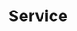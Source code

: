 ---
title: "Service"
description: "this is meta description"
bg_image: "images/feature-bg.jpg"
layout: "service"
draft: false

########################### about service #############################
about:
  enable : true
  title : "Whos Your Lawn Guy Does It All"
  content : "Lorem ipsum dolor sit amet, consectetur adipisicing elit. Voluptate soluta corporis odit, optio
          cum! Accusantium numquam ab, natus excepturi architecto earum ipsa aliquam, illum, omnis rerum, eveniet
          officia nihil. Eum quod iure nulla, soluta architecto distinctio. Nesciunt odio ullam expedita, neque fugit
          maiores sunt perferendis placeat autem animi, nihil quis suscipit quibusdam ut reiciendis doloribus natus nemo
          id quod illum aut culpa perspiciatis consequuntur tempore? Facilis nam vitae iure quisquam eius harum
          consequatur sapiente assumenda, officia voluptas quas numquam placeat, alias molestias nisi laudantium
          nesciunt perspiciatis suscipit hic voluptate corporis id distinctio earum. Dolor reprehenderit fuga dolore
          officia adipisci neque!"
  image : "images/weedeater.jpeg"


########################## featured service ############################
featured_service:
  enable : true
  service_item:
    # featured service item loop
    - name : "Lawn Striping"
      icon : "ion-erlenmeyer-flask"
      color : "primary"
      content : "Lorem ipsum dolor sit amet, consectetur adipisicing elit. Saepe enim impedit repudiandae omnis est temporibus."
      
    # featured service item loop
    - name : "Precision Trimming"
      icon : "ion-leaf"
      color : "primary-dark"
      content : "Lorem ipsum dolor sit amet, consectetur adipisicing elit. Saepe enim impedit repudiandae omnis est temporibus."
      
    # featured service item loop
    - name : "Clenaup Service"
      icon : "ion-lightbulb"
      color : "primary-darker"
      content : "Lorem ipsum dolor sit amet, consectetur adipisicing elit. Saepe enim impedit repudiandae omnis est temporibus."

      
############################# Service ###############################
service:
  enable : true
  title : "Our Services"
  description : "Whos Your Lawn Guy! will go above and beyond to ensure your lawn is beautiful and well"
  service_item:
    # service item loop
    - icon : ion-leaf #ionicon pack v2 : https://ionicons.com/v2/
      name: Striping
      content: "All of our mowers are equipped with striping kits.  Striping kits push the grass in certain directions to give the appearance of stripes or diamonds in the lawn."

    # service item loop
    - icon : ion-compass #ionicon pack v2 : https://ionicons.com/v2/
      name: Edging
      content: "Creates a clean line that separates the lawn from driveways, sidewalks, and curbs."

    # service item loop
    - icon : ion-image #ionicon pack v2 : https://ionicons.com/v2/
      name: Trimming
      content: "Weed eating the lawn where the mower can’t reach or is unstable to ride on.  All the edges and around every structure, landscape, and pavement on the property."

    # service item loop
    - icon : ion-bug #ionicon pack v2 : https://ionicons.com/v2/
      name: Clean Up
      content: "Pick up of minimal trash and brush prior to mowing.  High velocity backpack blowers to put the cut blades of grass back into the lawn for natural fertilization and also blowing all pavement and porches."


      
############################# call to action #################################
cta:
  enable : true
  # call to action content comes from "_index.md"
---